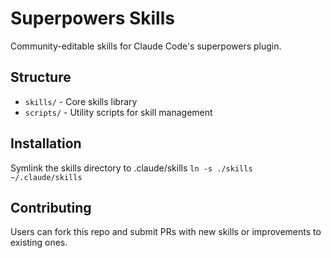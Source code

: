# Superpowers Skills

Community-editable skills for Claude Code's superpowers plugin.

## Structure

- `skills/` - Core skills library
- `scripts/` - Utility scripts for skill management

## Installation

Symlink the skills directory to .claude/skills
`ln -s ./skills ~/.claude/skills`

## Contributing

Users can fork this repo and submit PRs with new skills or improvements to existing ones.
